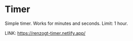 # Timer
Simple timer.
Works for minutes and seconds.
Limit: 1 hour.

LINK: https://renzogt-timer.netlify.app/
